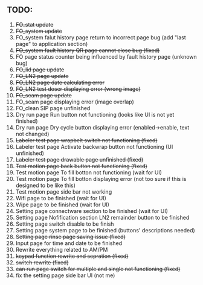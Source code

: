 ## TODO:

1. ~~FO_stat update~~
2. ~~FO_system update~~
3. FO_system falut history page return to incorrect page bug (add "last page" to application section)
4. ~~FO_system fault history QR page cannot close bug (fixed)~~
5. FO page status counter being influenced by fault history page (unknown bug)
6. ~~FO_lid page update~~
7. ~~FO_LN2 page update~~
8. ~~FO_LN2 page date calculating error~~
9. ~~FO_LN2 test doser displaying error (wrong image)~~
10. ~~FO_seam page update~~
11. FO_seam page displaying error (image overlap)
12. FO_clean SIP page unfinished
13. Dry run page Run button not functioning (looks like UI is not yet finished)
14. Dry run page Dry cycle button displaying error (enabled->enable, text not changed)
15. ~~Labeler test page wrapbelt switch not functioning (fixed)~~
16. Labeler test page Activate backwrap button not functioning (UI unfinished)
17. ~~Labeler test page drawable page unfinished (fixed)~~
18. ~~Test motion page back button not functioning (fixed)~~
19. Test motion page To fill botton not functioning (wait for UI)
20. Test motion page To fill botton displaying error (not too sure if this is designed to be like this)
21. Test motion page side bar not working
22. Wifi page to be finished (wait for UI)
23. Wipe page to be finished (wait for UI)
24. Setting page connectware section to be finished (wait for UI)
25. Setting page Nofification section LN2 remainder button to be finished
26. Setting page switch disable to be finish
28. Setting page system page to be finished (buttons' descriptions needed)
29. ~~Setting page rinse page saving issue (fixed)~~
30. Input page for time and date to be finished
31. Rewrite everything related to AM/PM
32. ~~keypad function rewrite and sepration (fixed)~~
33. ~~switch rewrite (fixed)~~
34. ~~can run page switch for multiple and single not functioning (fixed)~~
35. fix the setting page side bar UI (not me)
